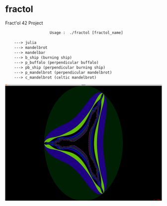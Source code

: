 # fractol
Fract'ol 42 Project

						Usage :  ./fractol [fractol_name]
 
		---> julia
		---> mandelbrot
		---> mandelbar
		---> b_ship (burning ship)
		---> p_buffalo (perpendicular buffalo)
		---> pb_ship (perpendicular burning ship)
		---> p_mandelbrot (perpendicular mandelbrot)
		---> c_mandelbrot (celtic mandelbrot)

<p align="center">
  <img src="fractal_png.png">
</p>
